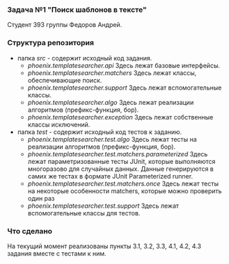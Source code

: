 ### Задача №1 "Поиск шаблонов в тексте"
Студент 393 группы Федоров Андрей.

### Структура репозитория

- папка *src* - содержит исходный код задания.
	* *phoenix.templatesearcher.api*
	        Здесь лежат базовые интерфейсы.
	* *phoenix.templatesearcher.matchers*
		    Здесь лежат классы, обеспечивающие поиск.
	* *phoenix.templatesearcher.support*
		    Здесь лежат вспомогательные классы.
	* *phoenix.templatesearcher.algo*
	        Здесь лежат реализации алгоритмов (префикс-функция, бор).
	* *phoenix.templatesearcher.exception*
	        Здесь лежат собственные классы исключений.
- папка *test* - содержит исходный код тестов к заданию.
	* *phoenix.templatesearcher.test.algo*
	        Здесь лежат тесты на реализации алгоритмов (префикс-функция, бор).
	* *phoenix.templatesearcher.test.matchers.parameterized*
            Здесь лежат параметризованные тесты JUnit, которые выполняются многоразово для случайных данных. Данные генерируются в самих же тестах в формате JUnit Parameterized runner.
	* *phoenix.templatesearcher.test.matchers.once*
		    Здесь лежат тесты на некоторые особенности matchers, которые можно проверить один раз
	* *phoenix.templatesearcher.test.support*
		    Здесь лежат вспомогательные классы для тестов.

### Что сделано

На текущий момент реализованы пункты 3.1, 3.2, 3.3, 4.1, 4.2, 4.3 задания вместе с тестами к ним.